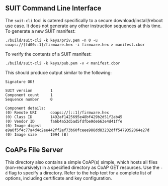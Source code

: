 ## SUIT Command Line Interface
The `suit-cli` tool is catered specifically to a secure download/install/reboot use case. It does not generate any other instruction sequences at this time. To generate a new SUIT manifest:
```
./build/suit-cli -k keys/priv.pem -n 0 -u coaps://[fd00::1]/firmware.hex -i firmware.hex > manifest.cbor
```

To verify the contents of a SUIT manifest:
```
./build/suit-cli -k keys/pub.pem -v < manifest.cbor
```

This should produce output similar to the following:
```
Signature OK!

SUIT version		1
Component count		1
Sequence number		0

Component details:
(0) Remote URI		coaps://[::1]/firmware.hex
(0) Class ID		1492af1425695e48bf429b2d51f2ab45
(0) Vendor ID		fa6b4a53d5ad5fdfbe9de663e4d41ffe
(0) Image digest	e9a0f5f4c77a4d4c2ee442ff2ef73b60fceee988dd83232dff5479352064e27d
(0) Image size		1994 [B]
```

## CoAPs File Server
This directory also contains a simple CoAP(s) simple, which hosts all files (non-recursively) in a specified directory as CoAP GET resources. Use the `-d` flag to specify a directory. Refer to the help text for a complete list of options, including certificate and key configuration.
